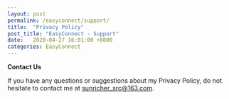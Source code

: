 ```yaml
---
layout: post
permalink: /easyconnect/support/
title:  "Privacy Policy"
post_title: "EasyConnect - Support"
date:   2020-04-27 16:01:00 +0800
categories: EasyConnect
---
```


**Contact Us**

If you have any questions or suggestions about my Privacy Policy, do not hesitate to contact me at sunricher_src@163.com.

